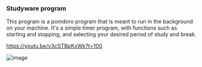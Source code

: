 ### Studyware program

This program is a pomdoro program that is meant to run in the background on your machine. 
It's a simple timer program, with functions such as starting and stopping, and selecting your desired period of study and break. 


https://youtu.be/v3cSTBpKxWk?t=100



![image](https://user-images.githubusercontent.com/67300617/176971817-44da9a96-f973-4e24-ac38-faaa40ad9fd2.png)




